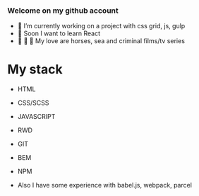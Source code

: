 ### Welcome on my github account


- 🔭 I’m currently working on a project with css grid, js, gulp
- 🌱 Soon I want to learn React
- 🐴 :ocean: :cop: My love are horses, sea and criminal films/tv series

# My stack
- HTML
- CSS/SCSS
- JAVASCRIPT
- RWD
- GIT
- BEM
- NPM


- Also I have some experience with babel.js, webpack, parcel



